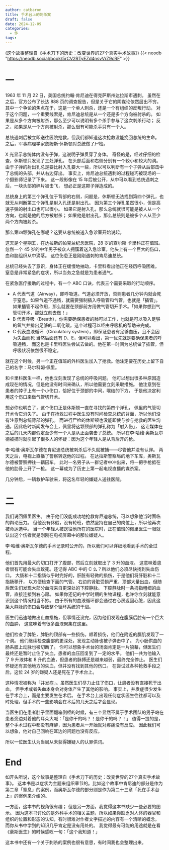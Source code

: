 ```yaml
---
author: catbaron
title: 手术台上的刺杀案
draft: false
date: 2024-12-09
categories:
  - 作
tags:
---
```


(这个故事整理自《手术刀下的历史：改变世界的27个真实手术故事》)
{{< neodb "https://neodb.social/book/5rCV2RTyEZd4nsvVrZ9cRF" >}}
# 一
1963 年 11 月 22 日，美国总统约翰·肯尼迪在得克萨斯州达拉斯市遇刺。
虽然在之后，官方公布了长达 888 页的调查报告，但是关于它的阴谋论依然层出不穷。
其中一个争论的焦点在于，这是一个单人刺杀，还是一个有组织的反叛行动。
对于这个问题，一个重要线索是，肯尼迪总统是从一个还是多个方向被射杀的。
如果是从多个方向被射杀，那么至少可以说明有多个杀手参与了这次刺杀行动；
反之，如果是从一个方向被射杀，那么很有可能杀手只有一个人。

总统遇刺后被立即送往医院抢救，但我们都知道这次抢救没能挽回总统的生命。
之后，军事病理学家詹姆斯·休斯顿对总统做了尸检。

X 光显示总统体内没有子弹，这说明子弹贯穿了身体。
奇怪的是，经过仔细的检查，休斯顿只发现了三处弹孔。
在头部后面和右侧分别有一个较小和较大的洞。
由于子弹的射出孔总是要比射入孔要大一些，所以可以判断有一个子弹从后部击中了总统的头部，并从右边穿出。
事实上，肯尼迪总统遇刺的过程碰巧被现场的一个摄影师记录了下来。
这一段影像在 15 年后被公开，从中可以看到总统遇刺之后，一块头部的碎片被击飞，
想必正是这颗子弹造成的。

总统身上的第三个弹孔位于背部的右侧，问题是，休斯顿无法找到第四个弹孔，也就无从判断第三个弹孔是射入孔还是射出孔。
因为第三个弹孔虽然很小，但是高速子弹的射出口也可以很小。
如果它是射入孔，那么总统就很可能是被人从一个方向，也就是他的后方被射杀；
如果他是射出孔，那么总统则是被多个人从至少两个方向被射杀。

那么第四颗弹孔在哪呢？这要从总统被送入急诊室开始说起。

这天是个星期五，在达拉斯的帕克兰纪念医院，28 岁的查尔斯·卡里科正在值班。
忽然一个 45 岁的中年男子被众人拥簇着送入急诊室。他头上有一个巨大的伤口，
血和脑组织从中滴落。
这位伤患正是刚刚遇刺的肯尼迪总统。

总统已经失去了意识，身体正在缓慢地抽动，卡里科看出他正在经历呼吸困难。
窒息是非常紧急的症状，所以当务之急就是为患者通气。

在紧急医疗援助的过程中，有一个 ABC 口诀，代表三个需要采取的行动顺序。
- A 代表气道（Airway），即呼吸道。气道必须开放，否则患者几分钟内就会死于窒息。如果气道不通畅，就需要强制插入呼吸管和气管，也就是「插管」。如果插管不起作用，那么就要在颈部前方用做气管切开手术。「如果你想到气管切开术，那就立刻去做！」
- B 代表呼吸（Breath），你需要确保患者的肺可以工作，也就是可以吸入足够的氧气并排出足够的二氧化碳。这个过程可以经由呼吸机的帮助来完成。
- C 代表血液循环（Circulatory system），即保证患者有足够血压，且不会因为失血而死
当然后面还有 D、E，但可以看出，第一优先就是要确保患者的呼吸通畅，
而这也是卡里科医生尝试去做的。他在第一时间为总统做了插管，但呼吸状况依然很不稳定。

就在这个时候，另一个正在值班的外科医生加入了抢救。他注定要在历史上留下自己的名字：马尔科姆·佩里。

和卡里科医生一样，他也立刻发现了总统的呼吸问题。
他可以想出很多种原因造成现在的情况，但是他没有时间来确认，所以他需要立刻采取措施。
他注意到在患者的脖子上有一个小伤口，恰好位于颈部的中间，喉结的下方，
于是他决定利用这个伤口来做气管切开术。

想必你也明白了，这个伤口正是休斯顿一直在寻找的第四个弹孔，
佩里的气管切开术令它消失了。
由于在抢救过程中医生没有时间检查总统的背面，所以他们没有注意到总统背部的弹孔。
而进行尸检的休斯顿也没能即使与参与抢救的医生沟通，因此临时新闻发布会上，佩里将这颗颈部的弹孔称为「射入伤」，
这让媒体在之后的几天内都假定至少有一个人是从正面袭击了总统。
所以在李·哈维·奥斯瓦尔德被捕时就引起了很多人的怀疑：因为这个年轻人是从背后开的枪。

李·哈维·奥斯瓦尔德在肯尼迪总统被刺杀后不久就被捕——尽管他并没有认罪。
两天之后，电视上直播了警察转送他的过程。
在达拉斯警察局的地下车库，奥斯瓦尔德被警察押往一辆囚车。
此时一名男子从一群记者中冲出来，将一把手枪抵在他的肋骨上开了一枪。
这一幕成为了历史上第一起电视直播的谋杀案。

几分钟后，一辆救护车驶来，将这名年轻的嫌疑人送往医院。

# 二

我们说回佩里医生。
由于他们没能成功地抢救肯尼迪总统，可以想象他当时面临的舆论压力。
但他没有休假，没有轮班，依然坚持在自己的岗位上，所以他再次被命运选中。
当一个年轻人被送往他所在的医院时，正在值班的佩里医生一眼就认出这个伤者就是刚刚在电视屏幕中的那位嫌疑人。

李·哈维·奥斯瓦尔德的手术记录时公开的，所以我们可以详细地看到手术的全过程。

他们首先用最大的切口打开了腹部，然后立刻就取出了 3 升的血液。
这意味着患者很有可能会失血致死。还记得 ABC 中的 C 么？所以他们必须尽快找到失血伤口。
大肠和十二指肠似乎时完好的，肝脏有轻微的损伤，于是他们将肝脏和十二指肠移开，
以方便检查下面的气管。
右边的肾脏受损严重，顶部大量出血，但随后医生们发现大部分血液来自更深处的下腔静脉。
下腔静脉时一条拇指粗细的血管，直接连接到右心房。
如果你还记的中学时期的生物课程，也许你立刻就能意识到这个情况相当不妙。
由于所有的血液循环都会通过右心房返回心脏，因此这条大静脉的伤口会导致整个循环系统的干涸。

医生们迅速地做出止血措施，但事情还没完，因为他们发现在腹膜后腔有一个巨大的血肿，
这意味着有很多血液聚集在这里。

他们检查了脾脏，脾脏的顶部有一些损伤。顺着损伤，他们在附近的膈肌发现了一个洞。
他们继续检查腹部的更深处，发现主动脉也被子弹击中了。
为小肠供血的肠系膜上动脉也被切断了。
你可以想象手术台的场面肯定是一片狼藉，但医生们最终还是暂时止住了失血，患者的血压回复到了一定的水平。
他们一共为他输入了 9 升液体和 8 升的血液，但患者的脉搏还是越来越弱，最终完全停止。
医生们怀疑还有其他地方的失血，但并没有找到其他的伤口。
在尝试过各种抢救手段之后，这位 24 岁的嫌疑人还是死在了手术台上。

这种情况被称为「并发症」。虽然医生们尽力止住了伤口，让患者没有直接死于出血，
但手术或者失血本身会对身体产生了其他的影响。
事实上，并发症很少发生在手术台上，而是主要发生在术后。
在手术台上出现任何症状医生往往都可以及时处理，但手术的一些影响会在术后的几天之后才会显现。


当医生们在患者肚子里面翻箱倒柜的时候，有三个显然不属于手术团队的男子站在患者旁边对着他的耳朵大喊：「是你干的吗？！是你干的吗？！」
值得一提的是，整个手术过程中都没有麻醉，因为患者从一开始就对疼痛没有反应。
因此我们可以想象，他对自己回响在耳边的问题也没有反应。

所以一位医生认为当局从未获得嫌疑人的认罪供词。

# End
如开头所说，这个故事是整理自《手术刀下的历史：改变世界的27个真实手术故事》。
这本书是以症状为主题来组织章节的。比如这个故事中肯尼迪的部分是作为第二章「窒息」的案例，而奥斯瓦尔德的部分则是作为第二十三章「死在手术台上」的案例来介绍的。

一方面，这本书的视角很有趣；
但是另一方面，我觉得这本书缺少一些必要的图示。
因为这本书讨论的是外科手术的相关主题，所以如果你缺乏对人体的器官和组织的位置和形态的认知，有时很难对作者文字描述的内容有一个清晰的概念。
而你从书中学到的知识几乎肯定是没有用处的。
我觉得最有可能的用途就是在看《豪斯医生》的时候感叹一句：「这个我知道！」

这本书中还有一个关于刺杀的案例也很有意思，有时间我也会整理出来。
